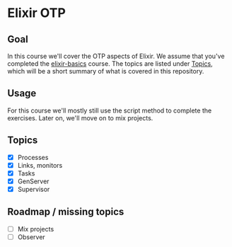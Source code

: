 # Elixir OTP

## Goal

In this course we'll cover the OTP aspects of Elixir. We assume that you've completed the [elixir-basics](https://github.com/WannesFransen1994/elixir-learning-materials/tree/master/elixir-basics) course. The topics are listed under [Topics](#topics), which will be a short summary of what is covered in this repository.

## Usage

For this course we'll mostly still use the script method to complete the exercises. Later on, we'll move on to mix projects.

## Topics

- [X] Processes
- [X] Links, monitors
- [X] Tasks
- [X] GenServer
- [X] Supervisor

## Roadmap / missing topics

- [ ] Mix projects
- [ ] Observer
